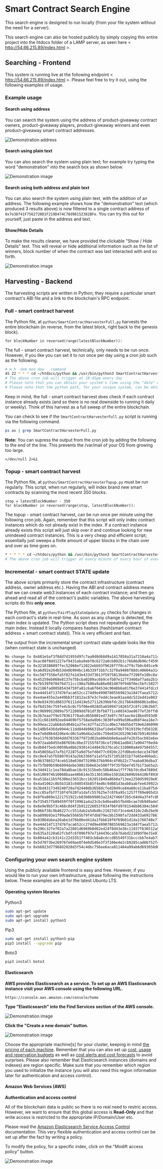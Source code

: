 # Smart Contract Search Engine

This search engine is designed to run locally (from your file system without the need for a server).

This search engine can also be hosted publicly by simply copying this entire project into the htdocs folder of a LAMP server, as seen here < http://54.66.215.89/index.html >.

## Searching - Frontend

This system is running live at the following endpoint < http://54.66.215.89/index.html >. Please feel free to try it out, using the following examples of usage.

### Example usage

#### Search using address

You can search the system using the address of product-giveaway contract owners, product-giveaway players, product-giveaway winners and even product-giveaway smart contract addresses.

![Demonstration address](images/demonstration_address.png)

#### Search using plain text 

You can also search the system using plain text; for example try typing the word "demonstration" into the search box as shown below.

![Demonstration image](images/demonstration_text.png)

#### Search using both address and plain text

You can also search the system using plain text, with the addition of an address. The following example shows how the "demonstration" text (which produced 3 results above) is now filtered to a single contract address of `0x7e38f41F7562720D1F219D474C78d98152382BFe`. You can try this out for yourself, just paste in the address and text.

#### Show/Hide Details

To make the results cleaner, we have provided the clickable "Show / Hide Details" text. This will reveal or hide additional information such as the list of winners, block number of when the contract was last interacted with and so forth.

![Demonstration image](images/demonstration_show.png)


## Harvesting - Backend

The harvesting scripts are written in Python; they require a particular smart contract's ABI file and a link to the blockchain's RPC endpoint.

### Full - smart contract harvest

The Python file, at `python/SmartContractHarvesterFull.py` harvests the entire blockchain (in reverse, from the latest block, right back to the genesis block).

```python3
for blockNumber in reversed(range(latestBlockNumber)):
```

The full - smart contract harvest, technically, only needs to be run once. However, if you like you can set it to run once per day using a cron job such as the following. 

```bash
# m h  dom mon dow   command
45 22 * * * cd ~/htdocs/python && /usr/bin/python3 SmartContractHarvesterFull.py
# The above cron job will trigger at 10:45pm every day
# Please note that you can obtain your system's time using the "date" command
# Please note that the python path, for your unique system, can be obtained via the "which python3" command
```

Keep in mind, the full - smart contract harvest does check if each contract instance already exists (and so there is no real downside to running it daily or weekly). Think of this harvest as a full sweep of the entire blockchain.

You can check to see if the `SmartContractHarvesterFull.py` script is running via the following command.

```bash
ps ax | grep SmartContractHarvesterFull.py
```
**Note:** You can supress the output from the cron job by adding the following to the end of the line. This prevents the /var/mail of your OS from growing too large.
```
>/dev/null 2>&1
```

### Topup - smart contract harvest

The Python file, at `python/SmartContractHarvesterTopup.py` must be run regularly. This script, when run regularly, will index brand new smart contracts by scanning the most recent 350 blocks. 

```python3
stop = latestBlockNumber - 350
for blockNumber in reversed(range(stop, latestBlockNumber)):
```

The topup - smart contract harvest, can be run once per minute using the following cron job. Again, remember that this script will only index contract instances which do not already exist in the index. If a contract instance already exists this script will just skip over it and continue looking for new unindexed contract instances. This is a very cheap and efficient script; essentially just sweeps a finite amount of upper blocks in the chain over and over as time goes on.

```bash
* * * * * cd ~/htdocs/python && /usr/bin/python3 SmartContractHarvesterTopup.py
# The above cron job will trigger at every minute of every hour of every day
```

### Incremental  - smart contract **STATE** update

The above scripts primarily store the contract infrastructure (contract address, owner address etc.). Having the ABI and contract address means that we can create web3 instances of each contract instance; and then go ahead and read all of the contract's public variables. The above harvesting scripts do this **only once**.

The Python file, at `python/FairPlayStateUpdate.py` checks for changes in each contract's state in real-time. As soon as any change is detected, the main index is updated. The Python script does not repeatedly query the main index. Instead it locally compares hashes (hash(smart contract address + smart contract state)). This is very efficient and fast.

The output from the incremental smart contract state update looks like this (when contract state is unchanged)

```bash
No change to 0x681e5af3f8dd7d1955d97c7aa9d8d68d9a1417058a31a7210a4a7114e101b540 
No change to 0xac08f0dd1227ef9431aba9ebf8c6272a0cb892b1c76b86db96cf459961a55576 
No change to 0x3210380897fec52068ef12022ebb93f9628f7f0ca7f9c7b0c045ce9d45a4661f 
No change to 0xa6d92e264b53de0b994bc14b339f1bb7c32f8a9486f88dc40604a314b18627f0 
No change to 0xc587f558efa5f82fe1d3e433d73613f59758136ebe7f298fe10bc8af891952ba 
No change to 0x45259eb068e8137e75bcba0209ac6b9cefb07e127f3460af7ada2b14380e7d06 
No change to 0x7b539f070d764711cc190a7b08a9a86e0814079f948f0ec5bfc50275059a53ce 
No change to 0x2186fad80585434759fa81c6a6f04534c9048b6a01f6e374414fdccb9e8a36c7 
No change to 0xe44d14f137d76faca652cc274d9e49907805569823a1847faea5712afcc77808 
No change to 0xe4ae455e2a449bb3f1812ac87e3c7eddc3eae81aa4dc522ed41e083f69605975 
No change to 0x9e834391d8833f6111d419e527112639bbfdc2b17b64d8668b1e8be2731068ae 
No change to 0xf6d156c759fe4cbc0cf5f06e4928d5a65094718265f2c8fc19b3b8720ae22eb4 
No change to 0xc9699912089a75f22089dd781df3bfb8771ce80343ae8677ef26ffd8067c8759 
No change to 0x3b7eaa7f9e570361f78adcd65b001ed73e8fc76faac6e18bed593d8fac9a3e67 
No change to 0x31c6616092ee84469bf5758ada8b6c3830fe499a506ad68f4ea16e74c5e7acea 
No change to 0x99eac22abb8a5d04b1a2fec42ffa2251cd0e1748d5bd759e62460998d63fbc7f 
No change to 0x148b5436da9944c11dd844b96631baf1de6470b77619339cfd563283e3d0b5c2 
No change to 0xe7e0d864d2d6e4cd0c5a96d4a2a5bc750e83416529634b7b914b58ddd90cca8d 
No change to 0xa11f6303dd4ddd783367f872d81ba90ebb8e8aaa6fe2b35acb92e6eec8bc7d81 
No change to 0x972aab8455e88f656c8be37155f8736cef29b61ad0417a9047f0ed4cd59cb8be 
No change to 0xdb0475edc0059ba0bb293014144843b376ca5c310000a4e9758455727763fd84 
No change to 0x450656a37afb1f22875a9d75efd8d77c6920c22fd0bebc6ece3478d9c33b46fb 
No change to 0xc0e47a5fb58070143a2bb3366fa1a5fa3571052831b77e65e460adc289b7bad2 
No change to 0x9b378652f4ceb518e630d73199b37bb904c4f0b22c77eaba036dba371c90042c 
No change to 0x75fb09b59b6894debe38023b0e62e580ff9f35fbbef457b1f3eb5a2ad286f835 
No change to 0x34d411c1ea78da8bae18c91315be0c58b464a1f7f76b7dcdb47889d106af62c8 
No change to 0x6106974b10068baae40b614e35136530be1501bb2609b56410bf893003e21196 
No change to 0xa518a11b5f6306e23651bcc162851049a86b0a713ee2250d59929e07956b53d6 
No change to 0x4ad1062c8b5b3183c048545b85f4ed6c9d081d3eab0aabfee639922e9311e8a0 
No change to 0x3bd4317349248f20a7d2440db3658dcfed2049ce84a60ce11ba075d4fe4664a7 
No change to 0xcc85afbff710f4f620fa1dafc557625e7c0f6a95c1257ff89e805d10f2fb41c3 
No change to 0x8f6a869e1221751921cb83b0b99863a2242f466f2b5c64d4a3f4fc0bc8cd87ff 
No change to 0xf35457fb89459ff0f19961a4a23cbcbd6ea6b5fbd4bcae7db9d9a4e54fb46a60 
No change to 0x6e9e9b5f3c468c0d4f2b912226053f034f06fd9781546b86384c5849bfb26241 
No change to 0x06bf38c9b46227cc551dab2a54bd8c21027d1f3ce4e6310c2db2be98bbba44d8 
No change to 0xa899b93e1f99ade55665b79f4fdb879ecbb1598fa72dd433a6927861170d4d52 
No change to 0x0386dabea26abe1d76b80ed41da1fbb610f6f69b01d1da1766748e776f7b9da6 
No change to 0xe44d14f137d76faca652cc274d9e49907805569823a1847faea5712afcc77808 
No change to 0x296c32fef02a7a22601d6969b0d62ed24f8d43e36c11037f636512a5a06e8be2 
No change to 0x635a3120a62fcbdfc6f096f97e7144436ca5b76abd22109df0e31e8773222caa 
No change to 0x604a42cb3141c22d33517f403cb8a8cdccd85549f31bcccbb7e4ab73f7b2fb56 
No change to 0x5d7073be26976fe69ae8f4e0d546e3f3f106e4e2cb9285cad66752f468e9d0de 
No change to 0xb6023d7796882028d3f54c4dbc756ee6ace811484a99ab6d693058d65af62ccd 
```

### Configuring your own search engine system

Using the publicly available frontend is easy and free. However, if you would like to run your own infrastructure, please following the instructions below. These examples are all for the latest Ubuntu LTS.

#### Operating system libraries

Python3

```bash
sudo apt-get update
sudo apt-get upgrade
sudo apt-get install python3
```
Pip3

```bash
sudo apt-get install python3-pip
pip3 install --upgrade pip
```

Boto3
```bash
pip3 install boto3
```
#### Elasticsearch

**AWS provides Elasticsearch as a service. To set up an AWS Elasticsearch instance visit your AWS console using the following URL.**
```
https://console.aws.amazon.com/console/home
```
**Type "Elasticsearch" into the Find Services section of the AWS console.**

![Demonstration image](images/find_services.png)

**Click the "Create a new domain" button.**

![Demonstration image](images/create_new_es_domain.png)

Choose the appropriate machine[s] for your cluster, keeping in mind [the pricing of each machine](https://aws.amazon.com/ec2/pricing/on-demand/). Remember that you can also set up [cost, usage and reservation budgets](https://console.aws.amazon.com/billing/home?region=us-east-1#/budgets/create?type=COST) as well as [cost alerts and cost forecasts](https://docs.aws.amazon.com/AmazonCloudWatch/latest/monitoring/monitor_estimated_charges_with_cloudwatch.html) to avoid surprises. Please also remember that Elasticsearch instances (domains and indexes) are region specific. Make sure that you remember which region you used to initialize the instance (you will also need this region information later for authentication and access control).

#### Amazon Web Services (AWS)

**Authentication and access control**

All of the blockchain data is public so there is no real need to restric access. However, we want to ensure that this global access is **Read-Only** and that write access is restricted to the appropriate IP/Domain/User etc.

Please read the [Amazon Elasticsearch Service Access Control](https://docs.aws.amazon.com/elasticsearch-service/latest/developerguide/es-ac.html) documentation. This very flexible authentication and access control can be set up after the fact by writing a policy.

To modify the policy, for a specific index, click on the "Modift access policy" button.

![Demonstration image](images/modify_access.png)




